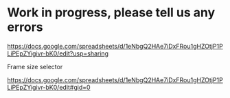 # Work in progress, please tell us any errors
https://docs.google.com/spreadsheets/d/1eNbgQ2HAe7iDxFRou1gHZOtjP1PLiPEpZYigivr-bK0/edit?usp=sharing

Frame size selector

https://docs.google.com/spreadsheets/d/1eNbgQ2HAe7iDxFRou1gHZOtjP1PLiPEpZYigivr-bK0/edit#gid=0
